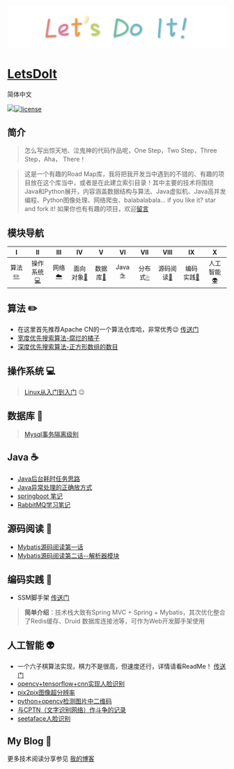 [![logo](./image/logo1.jpg)](https://github.com/AUGUSTRUSH8)



<h1><a href="#">LetsDoIt</a></h1>

简体中文

[![](https://img.shields.io/badge/author-AugustRush-green.svg)](https://augustrush.me)[![license](https://img.shields.io/badge/license-GPL--3.0-red.svg)](https://github.com/java-aodeng/hope-plus/blob/master/LICENSE)

## 简介

> 怎么写出惊天地、泣鬼神的代码作品呢，One Step，Two Step，Three Step，Aha， There！

> 这是一个有趣的Road Map库，我将把我开发当中遇到的不错的、有趣的项目放在这个库当中，或者是在此建立索引目录！其中主要的技术将围绕Java和Python展开，内容涵盖数据结构与算法、Java虚拟机、Java高并发编程、Python图像处理、网络爬虫、balabalabala... if you like it? star and fork it! 如果你也有有趣的项目，欢迎[留言](https://github.com/AUGUSTRUSH8/LetsDoIt/issues)



## 模块导航

| Ⅰ | Ⅱ | Ⅲ | Ⅳ | Ⅴ | Ⅵ | Ⅶ | Ⅷ | Ⅸ | Ⅹ |
| :--------: | :---------: | :---------: | :---------: | :---------: | :---------:| :---------: | :-------: | :-------:| :------:|
| 算法[:pencil2:](#算法-pencil2) | 操作系统[:computer:](#操作系统-computer)|网络[:cloud:](#网络-cloud) | 面向对象[:couple:](#面向对象-couple) |数据库[:floppy_disk:](#数据库-floppy_disk)| Java [:coffee:](#Java-coffee)| 分布式[:sweat_drops:](#分布式-sweat_drops)| 源码阅读[:hammer:](#源码阅读-hammer)| 编码实践[:speak_no_evil:](#编码实践-speak_no_evil)| 人工智能[:alien:](#人工智能-alien) |



## 算法 :pencil2: 

- 在这里首先推荐Apache CN的一个算法仓库哈，非常优秀:wink:  [传送门](https://github.com/apachecn/awesome-algorithm)<br>
- [宽度优先搜索算法-腐烂的橘子](https://augustrush.me/post/width-priority-algoritm.html)<br>
- [深度优先搜索算法-正方形数组的数目](https://augustrush.me/post/depth-priority-algoritm.html)



## 操作系统 :computer:

> [Linux从入门到入门](https://github.com/AUGUSTRUSH8/LetsDoIt/tree/master/linux) :wink:

## 数据库 :floppy_disk:

> [Mysql事务隔离级别](https://github.com/AUGUSTRUSH8/LetsDoIt/tree/master/MySQL)

## Java :coffee:
- [Java后台耗时任务思路](https://augustrush.me/post/time-consuming-task-solution-java.html)<br>
- [Java异常处理的正确放方式](https://augustrush.me/post/united-exception-handle.html)<br>
- [springboot 笔记](https://augustrush.me/post/springboot-notes.html)<br>
- [RabbitMQ学习笔记](https://augustrush.me/post/rabbitMQ-learning-and-coding.html)

## 源码阅读 :hammer:
- [Mybatis源码阅读第一话](https://augustrush.me/post/mybatis-sourcecode-reading-1.html)<br>
- [Mybatis源码阅读第二话--解析器模块](https://augustrush.me/post/mybatis-sourcecode-reading-2.html)

## 编码实践 :speak_no_evil:

- SSM脚手架 [传送门](https://github.com/AUGUSTRUSH8/ssm-admin)

> **简单介绍**：技术栈大致有Spring MVC + Spring + Mybatis，其次优化整合了Redis缓存、Druid 数据库连接池等，可作为Web开发脚手架使用

## 人工智能 :alien:

- 一个六子棋算法实现，棋力不是很高，但速度还行，详情请看ReadMe！  [传送门](https://github.com/AUGUSTRUSH8/SixtChessGo)<br>
- [opencv+tensorflow+cnn实现人脸识别](https://augustrush.me/post/face-recognition.html)<br>
- [pix2pix图像超分辨率](https://augustrush.me/post/pix2pix-network.html)<br>
- [python+opencv检测图片中二维码](https://augustrush.me/post/Qrcode-detection-and-recognition.html)<br>
- [与CPTN（文字识别网络）作斗争的记录](https://augustrush.me/post/CPTN-network.html)<br>
- [seetaface人脸识别](https://augustrush.me/post/seetaface-model-realize.html)

## My Blog 🐰

更多技术阅读分享参见 [我的博客](https://augustrush.me)

